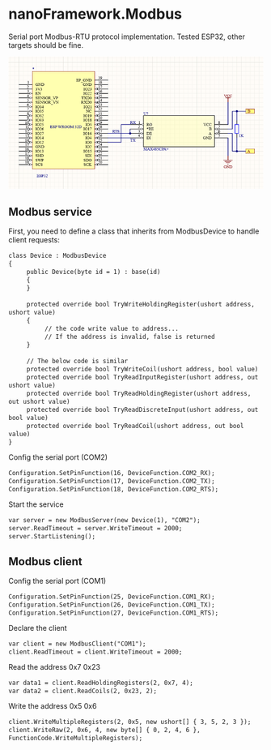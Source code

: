 # nanoFramework.Modbus
Serial port Modbus-RTU protocol implementation. 
Tested ESP32, other targets should be fine.

![Diagram](https://github.com/yureng/nanoFramework.Modbus/blob/main/src/ESP32_Demo/MAX485.png)

## Modbus service

First, you need to define a class that inherits from ModbusDevice to handle client requests:
```
class Device : ModbusDevice
{
     public Device(byte id = 1) : base(id)
     { 
     }
     
     protected override bool TryWriteHoldingRegister(ushort address, ushort value)
     {
          // the code write value to address...
          // If the address is invalid, false is returned
     }
     
     // The below code is similar
     protected override bool TryWriteCoil(ushort address, bool value)
     protected override bool TryReadInputRegister(ushort address, out ushort value)
     protected override bool TryReadHoldingRegister(ushort address, out ushort value)
     protected override bool TryReadDiscreteInput(ushort address, out bool value)
     protected override bool TryReadCoil(ushort address, out bool value)
}
```

Config the serial port (COM2)
```
Configuration.SetPinFunction(16, DeviceFunction.COM2_RX);
Configuration.SetPinFunction(17, DeviceFunction.COM2_TX);
Configuration.SetPinFunction(18, DeviceFunction.COM2_RTS);
```

Start the service
```
var server = new ModbusServer(new Device(1), "COM2");
server.ReadTimeout = server.WriteTimeout = 2000;
server.StartListening();
```

## Modbus client

Config the serial port (COM1)
```
Configuration.SetPinFunction(25, DeviceFunction.COM1_RX);
Configuration.SetPinFunction(26, DeviceFunction.COM1_TX);
Configuration.SetPinFunction(27, DeviceFunction.COM1_RTS);
```

Declare the client
```
var client = new ModbusClient("COM1");
client.ReadTimeout = client.WriteTimeout = 2000;
```

Read the address 0x7 0x23
```
var data1 = client.ReadHoldingRegisters(2, 0x7, 4);
var data2 = client.ReadCoils(2, 0x23, 2);
```

Write the address 0x5 0x6
```
client.WriteMultipleRegisters(2, 0x5, new ushort[] { 3, 5, 2, 3 });
client.WriteRaw(2, 0x6, 4, new byte[] { 0, 2, 4, 6 }, FunctionCode.WriteMultipleRegisters);
```
